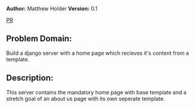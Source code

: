 **Author:** Matthew Holder
**Version:** 0.1

[PR](https://github.com/holdermatthew5/django-snacks/pull/1#issue-581433755)

## Problem Domain:

Build a django server with a home page which recieves it's content from a template.

## Description:

This server contains the mandatory home page with base template and a stretch goal of an about us page with its own seperate template.